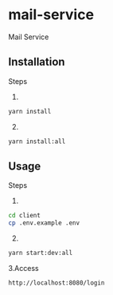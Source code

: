 # mail-service

Mail Service

## Installation

Steps

1.

```bash
yarn install
```

2.

```bash
yarn install:all
```

## Usage

Steps

1.

```bash
cd client
cp .env.example .env
```

2.

```bash
yarn start:dev:all
```

3.Access

```bash
http://localhost:8080/login
```
